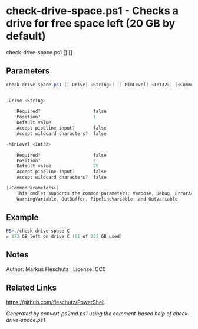 # check-drive-space.ps1 - Checks a drive for free space left (20 GB by default)

check-drive-space.ps1 [<drive>] [<min-level>]

## Parameters
```powershell
check-drive-space.ps1 [[-Drive] <String>] [[-MinLevel] <Int32>] [<CommonParameters>]


-Drive <String>
    
    Required?                    false
    Position?                    1
    Default value                
    Accept pipeline input?       false
    Accept wildcard characters?  false

-MinLevel <Int32>
    
    Required?                    false
    Position?                    2
    Default value                20
    Accept pipeline input?       false
    Accept wildcard characters?  false

[<CommonParameters>]
    This cmdlet supports the common parameters: Verbose, Debug, ErrorAction, ErrorVariable, WarningAction, 
    WarningVariable, OutBuffer, PipelineVariable, and OutVariable.
```

## Example
```powershell
PS>./check-drive-space C
✔️ 172 GB left on drive C (61 of 233 GB used)
```


## Notes
Author: Markus Fleschutz · License: CC0

## Related Links
https://github.com/fleschutz/PowerShell

*Generated by convert-ps2md.ps1 using the comment-based help of check-drive-space.ps1*
